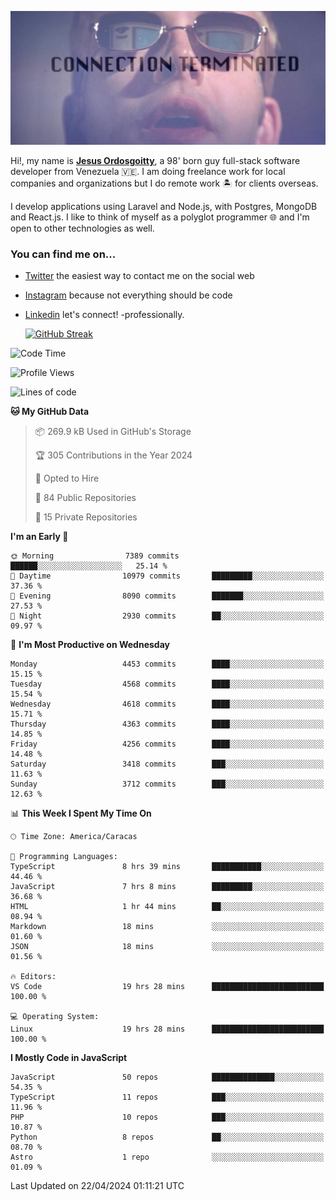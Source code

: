 ![hackers movie reference](./disconnected.jpg)

Hi!, my name is [**Jesus Ordosgoitty**](https://jodaz.dev), a 98' born guy full-stack software developer from Venezuela 🇻🇪. I am doing freelance work for local companies and organizations but I do remote work 🏝️ for clients overseas. 

I develop applications using Laravel and Node.js, with Postgres, MongoDB and React.js. I like to think of myself as a polyglot programmer 🌐 and I'm open to other technologies as well.

### You can find me on...

- [Twitter](https://twitter.com/jodaz_) the easiest way to contact me on the social web
- [Instagram](https://instagram.com/jodaz_) because not everything should be code
- [Linkedin](https://linkedin.com/in/jodaz) let's connect! -professionally.


    [![GitHub Streak](https://streak-stats.demolab.com?user=jodaz&theme=tokyonight)](https://git.io/streak-stats)

<!--START_SECTION:waka-->
![Code Time](http://img.shields.io/badge/Code%20Time-4%2C735%20hrs%2015%20mins-blue)

![Profile Views](http://img.shields.io/badge/Profile%20Views-1-blue)

![Lines of code](https://img.shields.io/badge/From%20Hello%20World%20I%27ve%20Written-83.2%20million%20lines%20of%20code-blue)

**🐱 My GitHub Data** 

> 📦 269.9 kB Used in GitHub's Storage 
 > 
> 🏆 305 Contributions in the Year 2024
 > 
> 💼 Opted to Hire
 > 
> 📜 84 Public Repositories 
 > 
> 🔑 15 Private Repositories 
 > 
**I'm an Early 🐤** 

```text
🌞 Morning                7389 commits        ██████░░░░░░░░░░░░░░░░░░░   25.14 % 
🌆 Daytime                10979 commits       █████████░░░░░░░░░░░░░░░░   37.36 % 
🌃 Evening                8090 commits        ███████░░░░░░░░░░░░░░░░░░   27.53 % 
🌙 Night                  2930 commits        ██░░░░░░░░░░░░░░░░░░░░░░░   09.97 % 
```
📅 **I'm Most Productive on Wednesday** 

```text
Monday                   4453 commits        ████░░░░░░░░░░░░░░░░░░░░░   15.15 % 
Tuesday                  4568 commits        ████░░░░░░░░░░░░░░░░░░░░░   15.54 % 
Wednesday                4618 commits        ████░░░░░░░░░░░░░░░░░░░░░   15.71 % 
Thursday                 4363 commits        ████░░░░░░░░░░░░░░░░░░░░░   14.85 % 
Friday                   4256 commits        ████░░░░░░░░░░░░░░░░░░░░░   14.48 % 
Saturday                 3418 commits        ███░░░░░░░░░░░░░░░░░░░░░░   11.63 % 
Sunday                   3712 commits        ███░░░░░░░░░░░░░░░░░░░░░░   12.63 % 
```


📊 **This Week I Spent My Time On** 

```text
🕑︎ Time Zone: America/Caracas

💬 Programming Languages: 
TypeScript               8 hrs 39 mins       ███████████░░░░░░░░░░░░░░   44.46 % 
JavaScript               7 hrs 8 mins        █████████░░░░░░░░░░░░░░░░   36.68 % 
HTML                     1 hr 44 mins        ██░░░░░░░░░░░░░░░░░░░░░░░   08.94 % 
Markdown                 18 mins             ░░░░░░░░░░░░░░░░░░░░░░░░░   01.60 % 
JSON                     18 mins             ░░░░░░░░░░░░░░░░░░░░░░░░░   01.56 % 

🔥 Editors: 
VS Code                  19 hrs 28 mins      █████████████████████████   100.00 % 

💻 Operating System: 
Linux                    19 hrs 28 mins      █████████████████████████   100.00 % 
```

**I Mostly Code in JavaScript** 

```text
JavaScript               50 repos            ██████████████░░░░░░░░░░░   54.35 % 
TypeScript               11 repos            ███░░░░░░░░░░░░░░░░░░░░░░   11.96 % 
PHP                      10 repos            ███░░░░░░░░░░░░░░░░░░░░░░   10.87 % 
Python                   8 repos             ██░░░░░░░░░░░░░░░░░░░░░░░   08.70 % 
Astro                    1 repo              ░░░░░░░░░░░░░░░░░░░░░░░░░   01.09 % 
```




 Last Updated on 22/04/2024 01:11:21 UTC
<!--END_SECTION:waka-->
